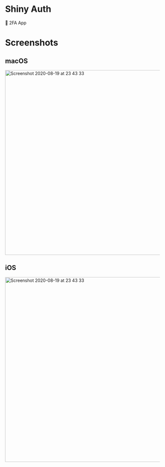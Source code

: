 # Shiny Auth

🚧 2FA App

# Screenshots

## macOS

<img width="599" alt="Screenshot 2020-08-19 at 23 43 33" src="https://user-images.githubusercontent.com/7985149/90692719-df157d80-e275-11ea-8d1a-037e1683f04d.png">

## iOS

<img width="599" alt="Screenshot 2020-08-19 at 23 43 33" src="https://user-images.githubusercontent.com/7985149/90694325-bf338900-e278-11ea-801e-953360d97c61.png">
